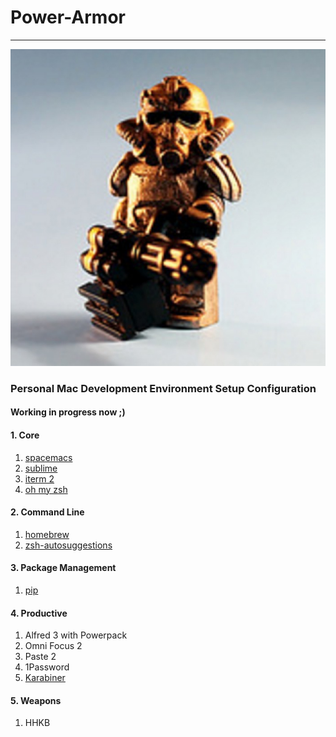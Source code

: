 # Power-Armor
---
![power_armor](https://raw.githubusercontent.com/royxue/Power-Armor/master/misc/power_armor.jpg)

### Personal Mac Development Environment Setup Configuration

#### Working in progress now ;)

#### 1. Core
1. [spacemacs](https://github.com/syl20bnr/spacemacs)
2. [sublime](https://www.sublimetext.com/3)
3. [iterm 2](https://www.iterm2.com/)
4. [oh my zsh](https://github.com/robbyrussell/oh-my-zsh)

#### 2. Command Line
1. [homebrew](http://brew.sh/)
2. [zsh-autosuggestions](https://github.com/zsh-users/zsh-autosuggestions)

#### 3. Package Management
1. [pip](https://pypi.python.org/pypi/pip)

#### 4. Productive
1. Alfred 3 with Powerpack
2. Omni Focus 2
3. Paste 2
4. 1Password
5. [Karabiner](https://pqrs.org/osx/karabiner/)

#### 5. Weapons
1. HHKB
